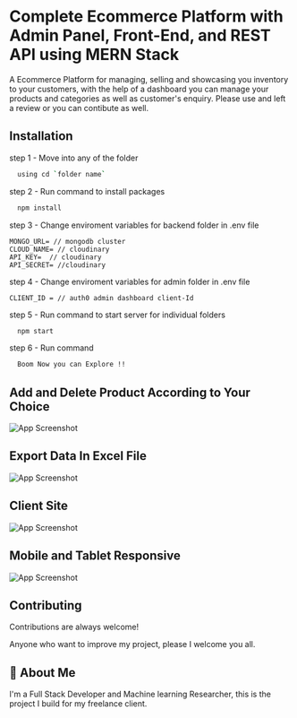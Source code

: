 
# Complete Ecommerce Platform with Admin Panel, Front-End, and REST API using MERN Stack

A Ecommerce Platform for managing, selling and showcasing you inventory to your customers, with the help of a dashboard you can manage your products and categories as well as customer's enquiry.
Please use and left a review or you can contibute as well.



## Installation

step 1 - Move into any of the folder

```bash
  using cd `folder name` 
```

step 2 - Run command to install packages

  ```bash
    npm install 
  ```
step 3 - Change enviroment variables for backend folder in .env file
```
MONGO_URL= // mongodb cluster
CLOUD_NAME= // cloudinary
API_KEY=  // cloudinary
API_SECRET= //cloudinary

```

step 4 - Change enviroment variables for admin folder in .env file
```
CLIENT_ID = // auth0 admin dashboard client-Id

```

step 5 - Run command to start server for individual folders

  ```bash
    npm start
  ```

step 6 - Run command
  ```bash
    Boom Now you can Explore !!
  ```

  
## Add and Delete Product According to Your Choice

![App Screenshot](https://user-images.githubusercontent.com/42493387/219639903-6e6f0ea5-33f3-47b7-b899-78d55372d92c.PNG)

## Export Data In Excel File
![App Screenshot](https://user-images.githubusercontent.com/42493387/219640182-8228f277-261c-4f2b-9676-8462f9d8053a.PNG)

## Client Site
![App Screenshot](https://user-images.githubusercontent.com/42493387/219640796-620bbfcf-a741-4f5f-9e64-5aa55f06f813.PNG)

## Mobile and Tablet Responsive
![App Screenshot](https://user-images.githubusercontent.com/42493387/219640961-1c88f2d3-c0a1-4596-90fb-fce7e231947f.PNG)


## Contributing

Contributions are always welcome!

Anyone who want to improve my project, please I welcome you all.


## 🚀 About Me
I'm a Full Stack Developer and Machine learning Researcher, this is the project I build for my freelance client.

